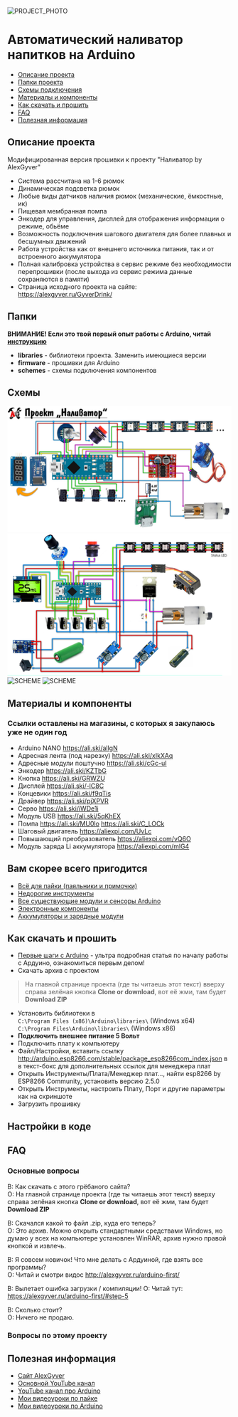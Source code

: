 ![PROJECT_PHOTO](https://github.com/VICLER/GyverDrink/blob/master/proj_img.jpg)
# Автоматический наливатор напитков на Arduino
* [Описание проекта](#chapter-0)
* [Папки проекта](#chapter-1)
* [Схемы подключения](#chapter-2)
* [Материалы и компоненты](#chapter-3)
* [Как скачать и прошить](#chapter-4)
* [FAQ](#chapter-5)
* [Полезная информация](#chapter-6)

<a id="chapter-0"></a>
## Описание проекта
Модифицированная версия прошивки к проекту "Наливатор by AlexGyver"
- Система рассчитана на 1-6 рюмок
- Динамическая подсветка рюмок
- Любые виды датчиков наличия рюмок (механические, ёмкостные, ик)
- Пищевая мембранная помпа
- Энкодер для управления, дисплей для отображения информации о режиме, обьёме
- Возможность подключения шагового двигателя для более плавных и бесшумных движений
- Работа устройства как от внешнего источника питания, так и от встроенного аккумулятора
- Полная калибровка устройства в сервис режиме без необходимости перепрошивки (после выхода из сервис режима данные сохраняются в памяти)
- Страница исходного проекта на сайте: https://alexgyver.ru/GyverDrink/

<a id="chapter-1"></a>
## Папки
**ВНИМАНИЕ! Если это твой первый опыт работы с Arduino, читай [инструкцию](#chapter-4)**
- **libraries** - библиотеки проекта. Заменить имеющиеся версии
- **firmware** - прошивки для Arduino
- **schemes** - схемы подключения компонентов

<a id="chapter-2"></a>
## Схемы
![SCHEME](https://github.com/AlexGyver/GyverDrink/blob/master/schemes/scheme1.jpg)
![SCHEME](https://github.com/AlexGyver/GyverDrink/blob/master/schemes/scheme2.jpg)
![SCHEME](https://github.com/VICLER/GyverDrink/blob/master/schemes/TTP229_configuration.jpg)
![SCHEME](https://github.com/VICLER/GyverDrink/blob/master/schemes/StepMot_connection.jpg)

<a id="chapter-3"></a>
## Материалы и компоненты
### Ссылки оставлены на магазины, с которых я закупаюсь уже не один год
- Arduino NANO https://ali.ski/allgN
- Адресная лента (под нарезку) https://ali.ski/xIkXAq
- Адресные модули поштучно https://ali.ski/cGc-uI
- Энкодер https://ali.ski/KZTbG
- Кнопка https://ali.ski/GRWZU
- Дисплей https://ali.ski/-lC8C
- Концевики https://ali.ski/f9qTis
- Драйвер https://ali.ski/pjXPVR
- Серво https://ali.ski/iWDe1i
- Модуль USB https://ali.ski/5qKhEX
- Помпа https://ali.ski/MU0lo  https://ali.ski/C_LOCk
- Шаговый двигатель https://aliexpi.com/UvLc
- Повышающий преобразователь https://aliexpi.com/vQ6O
- Модуль заряда Li аккумулятора https://aliexpi.com/mlG4


## Вам скорее всего пригодится
* [Всё для пайки (паяльники и примочки)](http://alexgyver.ru/all-for-soldering/)
* [Недорогие инструменты](http://alexgyver.ru/my_instruments/)
* [Все существующие модули и сенсоры Arduino](http://alexgyver.ru/arduino_shop/)
* [Электронные компоненты](http://alexgyver.ru/electronics/)
* [Аккумуляторы и зарядные модули](http://alexgyver.ru/18650/)

<a id="chapter-4"></a>
## Как скачать и прошить
* [Первые шаги с Arduino](http://alexgyver.ru/arduino-first/) - ультра подробная статья по началу работы с Ардуино, ознакомиться первым делом!
* Скачать архив с проектом
> На главной странице проекта (где ты читаешь этот текст) вверху справа зелёная кнопка **Clone or download**, вот её жми, там будет **Download ZIP**
* Установить библиотеки в  
`C:\Program Files (x86)\Arduino\libraries\` (Windows x64)  
`C:\Program Files\Arduino\libraries\` (Windows x86)
* **Подключить внешнее питание 5 Вольт**
* Подключить плату к компьютеру
* Файл/Настройки, вставить ссылку http://arduino.esp8266.com/stable/package_esp8266com_index.json в в текст-бокс для дополнительных ссылок для менеджера плат
* Открыть Инструменты/Плата/Менеджер плат…, найти esp8266 by ESP8266 Community, установить версию 2.5.0
* Открыть Инструменты, настроить Плату, Порт и другие параметры как на скриншоте
* Загрузить прошивку

## Настройки в коде

	
<a id="chapter-5"></a>
## FAQ
### Основные вопросы
В: Как скачать с этого грёбаного сайта?  
О: На главной странице проекта (где ты читаешь этот текст) вверху справа зелёная кнопка **Clone or download**, вот её жми, там будет **Download ZIP**

В: Скачался какой то файл .zip, куда его теперь?  
О: Это архив. Можно открыть стандартными средствами Windows, но думаю у всех на компьютере установлен WinRAR, архив нужно правой кнопкой и извлечь.

В: Я совсем новичок! Что мне делать с Ардуиной, где взять все программы?  
О: Читай и смотри видос http://alexgyver.ru/arduino-first/

В: Вылетает ошибка загрузки / компиляции!
О: Читай тут: https://alexgyver.ru/arduino-first/#step-5

В: Сколько стоит?  
О: Ничего не продаю.

### Вопросы по этому проекту

<a id="chapter-6"></a>
## Полезная информация
* [Сайт AlexGyver](http://alexgyver.ru/)
* [Основной YouTube канал](https://www.youtube.com/channel/UCgtAOyEQdAyjvm9ATCi_Aig?sub_confirmation=1)
* [YouTube канал про Arduino](https://www.youtube.com/channel/UC4axiS76D784-ofoTdo5zOA?sub_confirmation=1)
* [Мои видеоуроки по пайке](https://www.youtube.com/playlist?list=PLOT_HeyBraBuMIwfSYu7kCKXxQGsUKcqR)
* [Мои видеоуроки по Arduino](http://alexgyver.ru/arduino_lessons/)
